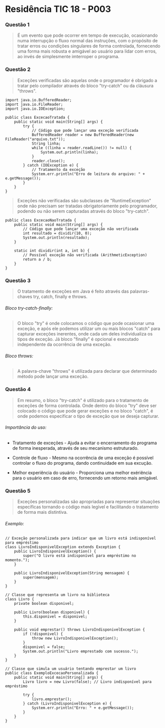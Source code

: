 # Residência TIC 18 - P003

### Questão 1
> É um evento que pode ocorrer em tempo de execução, ocasionando numa interrupção o fluxo normal das instruções, com o propósito de tratar erros ou condições singulares de forma controlada, fornecendo uma forma mais robusta e amigável ao usuário para lidar com erros, ao invés de simplesmente imterroper o programa.

### Questão 2
> Exceções verificadas são aquelas onde o programador é obrigado a tratar pelo compilador através do bloco "try-catch" ou da cláusura "throws".

```
import java.io.BufferedReader;
import java.io.FileReader;
import java.io.IOException;

public class ExcecaoTratada {
    public static void main(String[] args) {
        try {
            // Código que pode lançar uma exceção verificada
            BufferedReader reader = new BufferedReader(new FileReader("arquivo.txt"));
            String linha;
            while ((linha = reader.readLine()) != null) {
                System.out.println(linha);
            }
            reader.close();
        } catch (IOException e) {
            // Tratamento da exceção
            System.err.println("Erro de leitura do arquivo: " + e.getMessage());
        }
    }
}
```

> Exceções não verificadas são subclasses de "RuntimeException" onde não precisam ser tratadas obrigatoriamente pelo programador, podendo ou não serem capturadas através do bloco "try-catch".

```
public class ExcecaoNaoTratada {
    public static void main(String[] args) {
        // Código que pode lançar uma exceção não verificada
        int resultado = dividir(10, 0);
        System.out.println(resultado);
    }

    static int dividir(int a, int b) {
        // Possível exceção não verificada (ArithmeticException)
        return a / b;
    }
}
```

### Questão 3
> O tratamento de exceções em Java é feito através das palavras-chaves try, catch, finally e throws.

###### Bloco try-catch-finally:
> O bloco "try" é onde colocamos o código que pode ocasionar uma exceção, e após ele podemos utilizar um ou mais blocos "catch" para capturar exceções inerentes, onde cada um deles individualiza os tipos de exceção. Já bloco "finally" é opcional e executado independente da ocorrência de uma exceção.

###### Bloco throws:
> A palavra-chave "throws" é utilizada para declarar que determinado método pode lançar uma exceção.

### Questão 4
> Em resumo, o bloco "try-catch" é utilizado para o tratamento de exceções de forma controlada. Onde dentro do bloco "try" deve ser colocado o código que pode gerar exceções e no bloco "catch", é onde podemos especificar o tipo de exceção que se deseja capturar.

###### Importância do uso:
* Tratamento de exceções - Ajuda a evitar o encerramento do programa de forma inesperada, através de seu mecanismo estruturado.

* Controle de fluxo - Mesmo na ocorrência de uma exceção é possível controlar o fluxo do programa, dando continuidade em sua excução.

* Melhor experiência do usuário - Proporciona uma melhor exériência para o usuário em caso de erro, fornecendo um retorno mais amigável.

### Questão 5
> Exceções personalizadas são apropriadas para representar situações específicas tornando o código mais legível e facilitando o tratamento de forma mais distintiva.

###### Exemplo:
```
// Exceção personalizada para indicar que um livro está indisponível para empréstimo
class LivroIndisponivelException extends Exception {
    public LivroIndisponivelException() {
        super("O livro está indisponível para empréstimo no momento.");
    }

    public LivroIndisponivelException(String mensagem) {
        super(mensagem);
    }
}

// Classe que representa um livro na biblioteca
class Livro {
    private boolean disponivel;

    public Livro(boolean disponivel) {
        this.disponivel = disponivel;
    }

    public void emprestar() throws LivroIndisponivelException {
        if (!disponivel) {
            throw new LivroIndisponivelException();
        }
        disponivel = false;
        System.out.println("Livro emprestado com sucesso.");
    }
}

// Classe que simula um usuário tentando emprestar um livro
public class ExemploExcecaoPersonalizada {
    public static void main(String[] args) {
        Livro livro = new Livro(false); // Livro indisponível para empréstimo

        try {
            livro.emprestar();
        } catch (LivroIndisponivelException e) {
            System.err.println("Erro: " + e.getMessage());
        }
    }
}
```